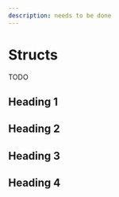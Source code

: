 ```yaml
---
description: needs to be done
---
```


# Structs

TODO

## Heading 1

## Heading 2

## Heading 3

## Heading 4
